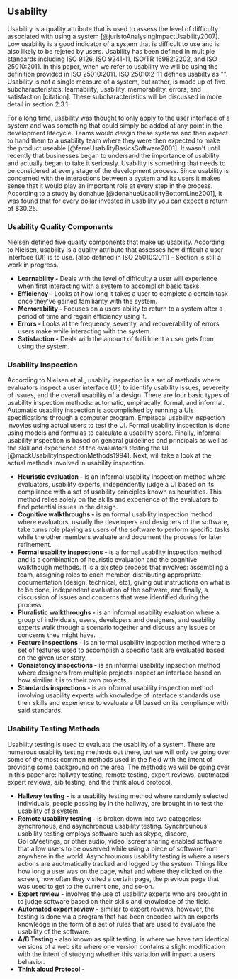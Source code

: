 ## Usability

Usability is a quality attribute that is used to assess the level of difficulty associated with using a system [@juristoAnalysingImpactUsability2007]. Low usability is a good indicator of a system that is difficult to use and is also likely to be rejeted by users. Usability has been defined in multiple standards including ISO 9126, ISO 9241-11, ISO/TR 16982:2202, and ISO 25010:2011. In this paper, when we refer to usability we will be using the definition provided in ISO 25010:2011. ISO 25010:2-11 defines usabilty as "". Usability is not a single measure of a system, but rather, is made up of five subcharacteristics: learnability, usability, memorability, errors, and satisfaction [citation]. These subcharacteristics will be discussed in more detail in section 2.3.1.

For a long time, usability was thought to only apply to the user interface of a system and was something that could simply be added at any point in the development lifecycle. Teams would desgin these systems and then expect to hand them to a usability team where they were then expected to make the product useable [@ferreUsabilityBasicsSoftware2001]. It wasn't until recently that businesses began to undersand the importance of usability and actually began to take it seriously.  Usability is something that needs to be considered at every stage of the development process. Since usability is concerned with the interactions between a system and its users it makes sense that it would play an important role at every step in the process. According to a study by donahue [@donahueUsabilityBottomLine2001], it was found that for every dollar invested in usability you can expect a return of $30.25. 

### Usability Quality Components

Nielsen defined five quality components that make up usability. According to Nielsen, usability is a quality attribute that assesses how difficult a user interface (UI) is to use. [also defined in ISO 25010:2011] - Section is still a work in progress.

- **Learnability -** Deals with the level of difficulty a user will experience when first interacting with a system to accomplish basic tasks. 
- **Efficiency -** Looks at how long it takes a user to complete a certain task once they've gained familiarity with the system.
- **Memorability -** Focuses on a users ability to return to a system after a period of time and regain efficiency using it.
- **Errors -** Looks at the frequency, severity, and recoverability of errors users make while interacting with the system. 
- **Satisfaction -** Deals with the amount of fulfillment a user gets from using the system.

### Usability Inspection

According to Nielsen et al., usablity inspection is a set of methods where evaluators inspect a user interface (UI) to identify usability issues, severeity of issues, and the overall usability of a design. There are four basic types of usability inspection methods: automatic, empiracally, formal, and informal. Automatic usability inspection is accomplished by running a UIs specifications through a computer program. Empiracal usability inspection invovles using actual users to test the UI. Formal usability inspection is done using models and formulas to calculate a usability score. Finally, informal usability inspection is based on general guidelines and principals as well as the skill and experience of the evaluators testing the UI [@mackUsabilityInspectionMethods1994]. Next, will take a look at the actual methods involved in usability inspection.

- **Heuristic evaluation -** is an informal usability inspection method where evaluators, usability experts, independently judge a UI based on its compliance with a set of usability principles known as heuristics. This method relies solely on the skills and experience of the evaluators to find potential issues in the design.
- **Cognitive walkthroughs -** is an formal usability inspection method where evaluators, usually the developers and designers of the software, take turns role playing as users of the software to perform specific tasks while the other members evaluate and document the process for later refinement.
- **Formal usability inspections -** is a formal usability inspection method and is a combination of heuristic evaluation and the cognitive walkthough methods. It is a six step process that involves: assembling a team, assigning roles to each member, distributing appropriate documentation (design, technical, etc), giving out instructions on what is to be done, independent evaluation of the software, and finally, a discussion of issues and concerns that were identified during the process.
- **Pluralistic walkthroughs -** is an informal usability evaluation where a group of individuals, users, developers and designers, and usability experts walk through a scenario together and discuss any issues or concerns they might have. 
- **Feature inspections -** is an formal usability inspection method where a set of features used to accomplish a specific task are evaluated based on the given user story.
- **Consistency inspections -** is an informal usability inpsection method where designers from multiple projects inspect an interface based on how similiar it is to their own projects.
- **Standards inspections -** is an informal usability inspection method involving usability experts with knowledge of interface standards use their skills and experience to evaluate a UI based on its compliance with said standards.

### Usability Testing Methods

Usability testing is used to evaluate the usability of a system. There are numerous usability testing methods out there, but we will only be going over some of the most common methods used in the field with the intent of providing some background on the area. The methods we will be going over in this paper are: hallway testing, remote testing, expert reviews, auotmated expert reviews, a/b testing, and the think aloud protocol.

- **Hallway testing -** is a usability testing method where randomly selected individuals, people passing by in the hallway, are brought in to test the usability of a system.
- **Remote usability testing -** is broken down into two categories: synchronous, and asynchronous usability testing. Synchrounous usability testing employs software such as skype, discord, GoToMeetings, or other audio, video, screensharing enabled software that allow users to be ovserved while using a piece of software from anywhere in the world. Asynchrounous usability testing is where a users actions are auotmatically tracked and logged by the system. Things like how long a user was on the page, what and where they clicked on the screen, how often they visited a certain page, the previous page that was used to get to the current one, and so-on.
- **Expert review -** involves the use of usability experts who are brought in to judge software based on their skills and knowledge of the field.
- **Automated expert review -** similiar to expert reviews, however, the testing is done via a program that has been encoded with an experts knowledge in the form of a set of rules that are used to evaluate the usability of the software.
- **A/B Testing -** also known as split testing, is where we have two identical versions of a web site where one version contains a slight modification with the intent of studying whether this variation will impact a users behavior.
- **Think aloud Protocol -**